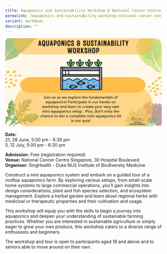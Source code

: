 ```yaml
---
title: Aquaponics and Sustainability Workshop @ National Cancer Centre Singapore
permalink: /aquaponics-and-sustainability-workshop-national-cancer-centre-singapore/
variant: markdown
description: ""
---
```

![Participants will learn how to create their own mini aquaponics setup to bring home.](/images/SingHealth_Duke_NUS_Institute_of_Biodiversity_Medicine_Aquaponics_Workshop_Poster.jpg)

**Date:** <br>
21, 28 June, 5:00 pm - 6:30 pm<br>
5, 12 July, 5:00 pm - 6:30 pm<br>

**Admission:** Free (registration required)<br>
**Venue:** National Cancer Centre Singapore, 30 Hospital Boulevard<br>
**Organiser:** SingHealth - Duke NUS Institute of Biodiversity Medicine

Construct a mini aquaponics system and embark on a guided tour of a rooftop aquaponics farm. By exploring various setups, from small-scale home systems to large commercial operations, you’ll gain insights into design considerations, plant and fish species selection, and ecosystem management. Explore a herbal garden and learn about regional herbs with medicinal or therapeutic properties and their cultivation and usage.

This workshop will equip you with the skills to begin a journey into aquaponics and deepen your understanding of sustainable farming practices. Whether you are interested in sustainable agriculture or simply eager to grow your own produce, this workshop caters to a diverse range of enthusiasts and beginners.
 
The workshop and tour is open to participants aged 18 and above and to seniors able to move around on their own.

<a class="btn-link" target="_blank" href="https://form.gov.sg/661cd98c6130a0f931528aa2">
	<img src="/images/gogreensg_website-32.png">
</a>

<style>
	.btn-link {
		display: none;
	}
	a.btn-link[target="_blank"]:after {
	display: none;
}
	.btn-link > img {
		width: 100%;
	}
</style>